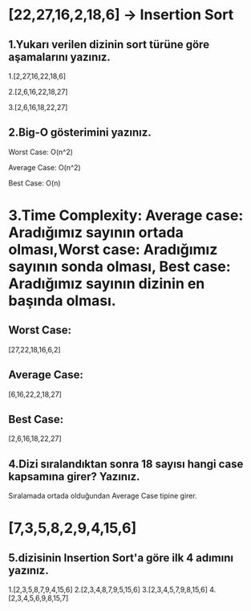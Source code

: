 
# [22,27,16,2,18,6] -> Insertion Sort
## 1.Yukarı verilen dizinin sort türüne göre aşamalarını yazınız.

1.[2,27,16,22,18,6]

2.[2,6,16,22,18,27]

3.[2,6,16,18,22,27]
## 2.Big-O gösterimini yazınız.

Worst Case: O(n^2)

Average Case: O(n^2)

Best Case: O(n)

# 3.Time Complexity: Average case: Aradığımız sayının ortada olması,Worst case: Aradığımız sayının sonda olması, Best case: Aradığımız sayının dizinin en başında olması.

## Worst Case:

[27,22,18,16,6,2]

## Average Case:

[6,16,22,2,18,27]

## Best Case:

[2,6,16,18,22,27]

## 4.Dizi sıralandıktan sonra 18 sayısı hangi case kapsamına girer? Yazınız.

Sıralamada ortada olduğundan  Average Case tipine girer.

# [7,3,5,8,2,9,4,15,6] 
## 5.dizisinin Insertion Sort'a göre ilk 4 adımını yazınız.

1.[2,3,5,8,7,9,4,15,6]
2.[2,3,4,8,7,9,5,15,6]
3.[2,3,4,5,7,9,8,15,6]
4.[2,3,4,5,6,9,8,15,7]

